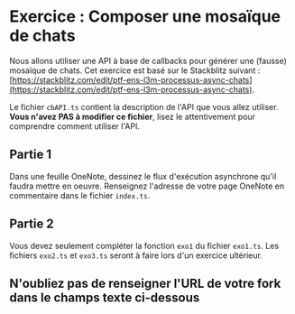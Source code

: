 # Exercice : Composer une mosaïque de chats

Nous allons utiliser une API à base de callbacks pour générer une (fausse) mosaïque de chats.
Cet exercice est basé sur le Stackblitz suivant : [https://stackblitz.com/edit/ptf-ens-l3m-processus-async-chats](https://stackblitz.com/edit/ptf-ens-l3m-processus-async-chats).

Le fichier `cbAPI.ts` contient la description de l'API que vous allez utiliser.
**Vous n'avez PAS à modifier ce fichier**, lisez le attentivement pour comprendre comment utiliser l'API.

## Partie 1

Dans une feuille OneNote, dessinez le flux d'exécution asynchrone qu'il faudra mettre en oeuvre.
Renseignez l'adresse de votre page OneNote en commentaire dans le fichier `index.ts`.

## Partie 2

Vous devez seulement compléter la fonction `exo1` du fichier `exo1.ts`.
Les fichiers `exo2.ts` et `exo3.ts` seront à faire lors d'un exercice ultérieur.

## N'oubliez pas de renseigner l'URL de votre fork dans le champs texte ci-dessous
